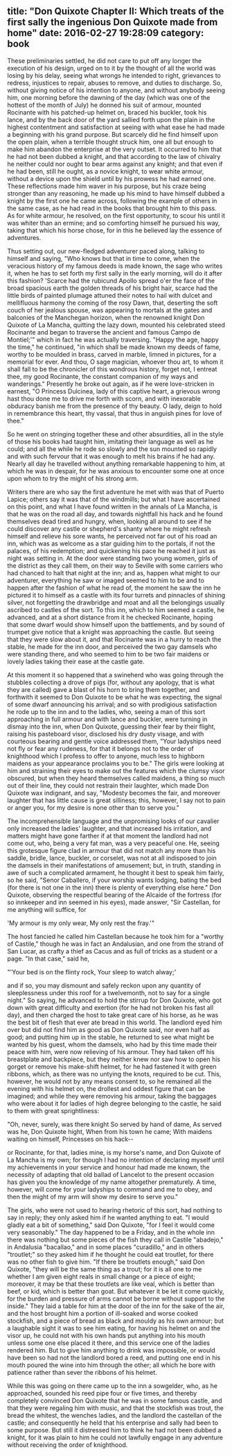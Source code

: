 title: "Don Quixote Chapter II: Which treats of the first sally the ingenious Don Quixote made from home"
date: 2016-02-27 19:28:09
category: book
---

These preliminaries settled, he did not care to put off any longer the execution of his design, urged on to it by the thought of all the world was losing by his delay, seeing what wrongs he intended to right, grievances to redress, injustices to repair, abuses to remove, and duties to discharge. So, without giving notice of his intention to anyone, and without anybody seeing him, one morning before the dawning of the day (which was one of the hottest of the month of July) he donned his suit of armour, mounted Rocinante with his patched-up helmet on, braced his buckler, took his lance, and by the back door of the yard sallied forth upon the plain in the highest contentment and satisfaction at seeing with what ease he had made a beginning with his grand purpose. But scarcely did he find himself upon the open plain, when a terrible thought struck him, one all but enough to make him abandon the enterprise at the very outset. It occurred to him that he had not been dubbed a knight, and that according to the law of chivalry he neither could nor ought to bear arms against any knight; and that even if he had been, still he ought, as a novice knight, to wear white armour, without a device upon the shield until by his prowess he had earned one. These reflections made him waver in his purpose, but his craze being stronger than any reasoning, he made up his mind to have himself dubbed a knight by the first one he came across, following the example of others in the same case, as he had read in the books that brought him to this pass. As for white armour, he resolved, on the first opportunity, to scour his until it was whiter than an ermine; and so comforting himself he pursued his way, taking that which his horse chose, for in this he believed lay the essence of adventures.

Thus setting out, our new-fledged adventurer paced along, talking to himself and saying, "Who knows but that in time to come, when the veracious history of my famous deeds is made known, the sage who writes it, when he has to set forth my first sally in the early morning, will do it after this fashion? 'Scarce had the rubicund Apollo spread o'er the face of the broad spacious earth the golden threads of his bright hair, scarce had the little birds of painted plumage attuned their notes to hail with dulcet and mellifluous harmony the coming of the rosy Dawn, that, deserting the soft couch of her jealous spouse, was appearing to mortals at the gates and balconies of the Manchegan horizon, when the renowned knight Don Quixote of La Mancha, quitting the lazy down, mounted his celebrated steed Rocinante and began to traverse the ancient and famous Campo de Montiel;'" which in fact he was actually traversing. "Happy the age, happy the time," he continued, "in which shall be made known my deeds of fame, worthy to be moulded in brass, carved in marble, limned in pictures, for a memorial for ever. And thou, O sage magician, whoever thou art, to whom it shall fall to be the chronicler of this wondrous history, forget not, I entreat thee, my good Rocinante, the constant companion of my ways and wanderings." Presently he broke out again, as if he were love-stricken in earnest, "O Princess Dulcinea, lady of this captive heart, a grievous wrong hast thou done me to drive me forth with scorn, and with inexorable obduracy banish me from the presence of thy beauty. O lady, deign to hold in remembrance this heart, thy vassal, that thus in anguish pines for love of thee."

So he went on stringing together these and other absurdities, all in the style of those his books had taught him, imitating their language as well as he could; and all the while he rode so slowly and the sun mounted so rapidly and with such fervour that it was enough to melt his brains if he had any. Nearly all day he travelled without anything remarkable happening to him, at which he was in despair, for he was anxious to encounter some one at once upon whom to try the might of his strong arm.

Writers there are who say the first adventure he met with was that of Puerto Lapice; others say it was that of the windmills; but what I have ascertained on this point, and what I have found written in the annals of La Mancha, is that he was on the road all day, and towards nightfall his hack and he found themselves dead tired and hungry, when, looking all around to see if he could discover any castle or shepherd's shanty where he might refresh himself and relieve his sore wants, he perceived not far out of his road an inn, which was as welcome as a star guiding him to the portals, if not the palaces, of his redemption; and quickening his pace he reached it just as night was setting in. At the door were standing two young women, girls of the district as they call them, on their way to Seville with some carriers who had chanced to halt that night at the inn; and as, happen what might to our adventurer, everything he saw or imaged seemed to him to be and to happen after the fashion of what he read of, the moment he saw the inn he pictured it to himself as a castle with its four turrets and pinnacles of shining silver, not forgetting the drawbridge and moat and all the belongings usually ascribed to castles of the sort. To this inn, which to him seemed a castle, he advanced, and at a short distance from it he checked Rocinante, hoping that some dwarf would show himself upon the battlements, and by sound of trumpet give notice that a knight was approaching the castle. But seeing that they were slow about it, and that Rocinante was in a hurry to reach the stable, he made for the inn door, and perceived the two gay damsels who were standing there, and who seemed to him to be two fair maidens or lovely ladies taking their ease at the castle gate.

At this moment it so happened that a swineherd who was going through the stubbles collecting a drove of pigs (for, without any apology, that is what they are called) gave a blast of his horn to bring them together, and forthwith it seemed to Don Quixote to be what he was expecting, the signal of some dwarf announcing his arrival; and so with prodigious satisfaction he rode up to the inn and to the ladies, who, seeing a man of this sort approaching in full armour and with lance and buckler, were turning in dismay into the inn, when Don Quixote, guessing their fear by their flight, raising his pasteboard visor, disclosed his dry dusty visage, and with courteous bearing and gentle voice addressed them, "Your ladyships need not fly or fear any rudeness, for that it belongs not to the order of knighthood which I profess to offer to anyone, much less to highborn maidens as your appearance proclaims you to be." The girls were looking at him and straining their eyes to make out the features which the clumsy visor obscured, but when they heard themselves called maidens, a thing so much out of their line, they could not restrain their laughter, which made Don Quixote wax indignant, and say, "Modesty becomes the fair, and moreover laughter that has little cause is great silliness; this, however, I say not to pain or anger you, for my desire is none other than to serve you."

The incomprehensible language and the unpromising looks of our cavalier only increased the ladies' laughter, and that increased his irritation, and matters might have gone farther if at that moment the landlord had not come out, who, being a very fat man, was a very peaceful one. He, seeing this grotesque figure clad in armour that did not match any more than his saddle, bridle, lance, buckler, or corselet, was not at all indisposed to join the damsels in their manifestations of amusement; but, in truth, standing in awe of such a complicated armament, he thought it best to speak him fairly, so he said, "Senor Caballero, if your worship wants lodging, bating the bed (for there is not one in the inn) there is plenty of everything else here." Don Quixote, observing the respectful bearing of the Alcaide of the fortress (for so innkeeper and inn seemed in his eyes), made answer, "Sir Castellan, for me anything will suffice, for

'My armour is my only wear, My only rest the fray.'"

The host fancied he called him Castellan because he took him for a "worthy of Castile," though he was in fact an Andalusian, and one from the strand of San Lucar, as crafty a thief as Cacus and as full of tricks as a student or a page. "In that case," said he,

"'Your bed is on the flinty rock, Your sleep to watch alway;'

and if so, you may dismount and safely reckon upon any quantity of sleeplessness under this roof for a twelvemonth, not to say for a single night." So saying, he advanced to hold the stirrup for Don Quixote, who got down with great difficulty and exertion (for he had not broken his fast all day), and then charged the host to take great care of his horse, as he was the best bit of flesh that ever ate bread in this world. The landlord eyed him over but did not find him as good as Don Quixote said, nor even half as good; and putting him up in the stable, he returned to see what might be wanted by his guest, whom the damsels, who had by this time made their peace with him, were now relieving of his armour. They had taken off his breastplate and backpiece, but they neither knew nor saw how to open his gorget or remove his make-shift helmet, for he had fastened it with green ribbons, which, as there was no untying the knots, required to be cut. This, however, he would not by any means consent to, so he remained all the evening with his helmet on, the drollest and oddest figure that can be imagined; and while they were removing his armour, taking the baggages who were about it for ladies of high degree belonging to the castle, he said to them with great sprightliness:

"Oh, never, surely, was there knight So served by hand of dame, As served was he, Don Quixote hight, When from his town he came; With maidens waiting on himself, Princesses on his hack--

or Rocinante, for that, ladies mine, is my horse's name, and Don Quixote of La Mancha is my own; for though I had no intention of declaring myself until my achievements in your service and honour had made me known, the necessity of adapting that old ballad of Lancelot to the present occasion has given you the knowledge of my name altogether prematurely. A time, however, will come for your ladyships to command and me to obey, and then the might of my arm will show my desire to serve you."

The girls, who were not used to hearing rhetoric of this sort, had nothing to say in reply; they only asked him if he wanted anything to eat. "I would gladly eat a bit of something," said Don Quixote, "for I feel it would come very seasonably." The day happened to be a Friday, and in the whole inn there was nothing but some pieces of the fish they call in Castile "abadejo," in Andalusia "bacallao," and in some places "curadillo," and in others "troutlet;" so they asked him if he thought he could eat troutlet, for there was no other fish to give him. "If there be troutlets enough," said Don Quixote, "they will be the same thing as a trout; for it is all one to me whether I am given eight reals in small change or a piece of eight; moreover, it may be that these troutlets are like veal, which is better than beef, or kid, which is better than goat. But whatever it be let it come quickly, for the burden and pressure of arms cannot be borne without support to the inside." They laid a table for him at the door of the inn for the sake of the air, and the host brought him a portion of ill-soaked and worse cooked stockfish, and a piece of bread as black and mouldy as his own armour; but a laughable sight it was to see him eating, for having his helmet on and the visor up, he could not with his own hands put anything into his mouth unless some one else placed it there, and this service one of the ladies rendered him. But to give him anything to drink was impossible, or would have been so had not the landlord bored a reed, and putting one end in his mouth poured the wine into him through the other; all which he bore with patience rather than sever the ribbons of his helmet.

While this was going on there came up to the inn a sowgelder, who, as he approached, sounded his reed pipe four or five times, and thereby completely convinced Don Quixote that he was in some famous castle, and that they were regaling him with music, and that the stockfish was trout, the bread the whitest, the wenches ladies, and the landlord the castellan of the castle; and consequently he held that his enterprise and sally had been to some purpose. But still it distressed him to think he had not been dubbed a knight, for it was plain to him he could not lawfully engage in any adventure without receiving the order of knighthood.
